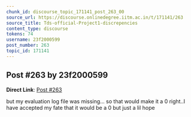 ```yaml
---
chunk_id: discourse_topic_171141_post_263_00
source_url: https://discourse.onlinedegree.iitm.ac.in/t/171141/263
source_title: Tds-official-Project1-discrepencies
content_type: discourse
tokens: 74
username: 23f2000599
post_number: 263
topic_id: 171141
---
```


## Post #263 by 23f2000599

**Direct Link**: [Post #263](https://discourse.onlinedegree.iitm.ac.in/t/171141/263)

but my evaluation log file was missing… so that would make it a 0 right..I have accepted my fate that it would be a 0 but just a lil hope
